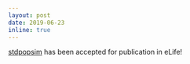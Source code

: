 ```yaml
---
layout: post
date: 2019-06-23
inline: true
---
```


[stdpopsim](https://elifesciences.org/articles/54967) has been accepted for publication in eLife!

